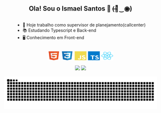 <div style="display: flex; flex-direction: column; justify-content: center; align-items: center; width: 100%; height: 100vh;">

## Ola! Sou o Ismael Santos 👋 (̶◉͛‿◉̶)

- 💼 Hoje trabalho como supervisor de planejamento(callcenter)
- 📚 Estudando Typescript e Back-end
- 🖥️ Conhecimento em Front-end

<div style="display: inline_block"><br>
  <img align="center" alt="Rafa-HTML" height="30" width="40" src="https://raw.githubusercontent.com/devicons/devicon/master/icons/html5/html5-original.svg">
  <img align="center" alt="CSS" height="30" width="40" src="https://raw.githubusercontent.com/devicons/devicon/master/icons/css3/css3-original.svg">
  <img align="center" alt="JavaScript" height="30" width="40" src="https://raw.githubusercontent.com/devicons/devicon/master/icons/javascript/javascript-plain.svg">
  <img align="center" alt="TypeScript" height="30" width="40" src="https://raw.githubusercontent.com/devicons/devicon/master/icons/typescript/typescript-plain.svg">
  <img align="center" alt="React" height="30" width="40" src="https://raw.githubusercontent.com/devicons/devicon/master/icons/react/react-original.svg">
</div>

<br/>

<div> 
  <a href="https://www.instagram.com/ismaels.pdf/" target="_blank"><img src="https://img.shields.io/badge/-Instagram-%23E4405F?style=for-the-badge&logo=instagram&logoColor=white" target="_blank"></a>
  <a href="https://www.linkedin.com/in/ismael-santos-173a98298/" target="_blank"><img src="https://img.shields.io/badge/-LinkedIn-%230077B5?style=for-the-badge&logo=linkedin&logoColor=white" target="_blank"></a> 
</div>

<br/>

<picture>
  <source media="(prefers-color-scheme: dark)" srcset="https://raw.githubusercontent.com/ismaelsants/ismaelsants/output/github-contribution-grid-snake-dark.svg">
  <source media="(prefers-color-scheme: light)" srcset="https://raw.githubusercontent.com/ismaelsants/ismaelsants/output/github-contribution-grid-snake.svg">
  <img alt="github contribution grid snake animation" src="https://raw.githubusercontent.com/ismaelsants/ismaelsants/output/github-contribution-grid-snake.svg">
</picture>

</div>

